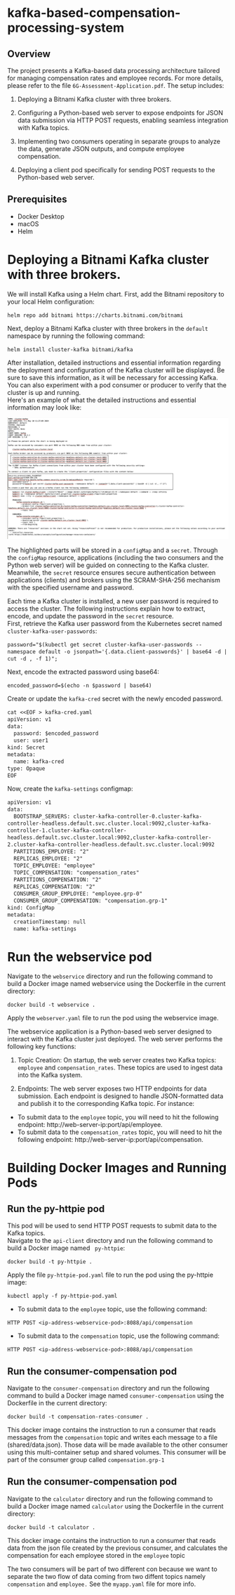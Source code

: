 # kafka-based-compensation-processing-system
## Overview 
The project presents a Kafka-based data processing architecture tailored for managing compensation rates and employee records. For more details, please refer to the file `6G-Assessment-Application.pdf`. The setup includes: 

1. Deploying a Bitnami Kafka cluster with three brokers.

2. Configuring a Python-based web server to expose endpoints for JSON data submission via HTTP POST requests, enabling seamless integration with Kafka topics.

3. Implementing two consumers operating in separate groups to analyze the data, generate JSON outputs, and compute employee compensation.

4. Deploying a client pod specifically for sending POST requests to the Python-based web server. 


## Prerequisites 
* Docker Desktop
* macOS
* Helm 


# Deploying a Bitnami Kafka cluster with three brokers.

We will install Kafka using a Helm chart. First, add the Bitnami repository to your local Helm configuration:

```
helm repo add bitnami https://charts.bitnami.com/bitnami
```

Next, deploy a Bitnami Kafka cluster with three brokers in the `default` namespace by running the following command:

```
helm install cluster-kafka bitnami/kafka
```

After installation, detailed instructions and essential information regarding the deployment and configuration of the Kafka cluster will be displayed. Be sure to save this information, as it will be necessary for accessing Kafka. You can also experiment with a pod consumer or producer to verify that the cluster is up and running. </br>
Here's an example of what the detailed instructions and essential information may look like:

![info](dns-names-and-conf.png)



The highlighted parts will be stored in a `configMap` and a `secret`. Through the `configMap` resource, applications (including the two consumers and the Python web server) will be guided on connecting to the Kafka cluster. Meanwhile, the `secret` resource ensures secure authentication between applications (clients) and brokers using the SCRAM-SHA-256 mechanism with the specified username and password. </br>

Each time a Kafka cluster is installed, a new user password is required to access the cluster. The following instructions explain how to extract, encode, and update the password in the `secret` resource. </br>
First, retrieve the Kafka user password from the Kubernetes secret named `cluster-kafka-user-passwords`:

```
password="$(kubectl get secret cluster-kafka-user-passwords --namespace default -o jsonpath='{.data.client-passwords}' | base64 -d | cut -d , -f 1)";
```

Next, encode the extracted password using base64:

```
encoded_password=$(echo -n $password | base64)

```

Create or update the `kafka-cred` secret with the newly encoded password. 

```
cat <<EOF > kafka-cred.yaml
apiVersion: v1
data:
  password: $encoded_password
  user: user1
kind: Secret
metadata:
  name: kafka-cred
type: Opaque
EOF
```


Now, create the `kafka-settings` configmap: 


```
apiVersion: v1
data:
  BOOTSTRAP_SERVERS: cluster-kafka-controller-0.cluster-kafka-controller-headless.default.svc.cluster.local:9092,cluster-kafka-controller-1.cluster-kafka-controller-headless.default.svc.cluster.local:9092,cluster-kafka-controller-2.cluster-kafka-controller-headless.default.svc.cluster.local:9092
  PARTITIONS_EMPLOYEE: "2"
  REPLICAS_EMPLOYEE: "2"
  TOPIC_EMPLOYEE: "employee"
  TOPIC_COMPENSATION: "compensation_rates"
  PARTITIONS_COMPENSATION: "2"
  REPLICAS_COMPENSATION: "2"
  CONSUMER_GROUP_EMPLOYEE: "employee.grp-0"
  CONSUMER_GROUP_COMPENSATION: "compensation.grp-1"
kind: ConfigMap
metadata:
  creationTimestamp: null
  name: kafka-settings

```


# Run the webservice pod


Navigate to the `webservice` directory and run the following command to build a Docker image named webservice using the Dockerfile in the current directory:

```
docker build -t webservice .
```

Apply the `webserver.yaml` file to run the pod using the webservice image.

The webservice application is a Python-based web server designed to interact with the Kafka cluster just deployed. The web server performs the following key functions:

1. Topic Creation: On startup, the web server creates two Kafka topics: `employee` and `compensation_rates`. These topics are used to ingest data into the Kafka system.

2. Endpoints: The web server exposes two HTTP endpoints for data submission. Each endpoint is designed to handle JSON-formatted data and publish it to the corresponding Kafka topic. For instance:

* To submit data to the `employee` topic, you will need to hit the following endpoint: http://web-server-ip:port/api/employee.
* To submit data to the `compensation_rates` topic, you will need to hit the following endpoint: http://web-server-ip:port/api/compensation.


# Building Docker Images and Running Pods




## Run the py-httpie pod

This pod will be used to send HTTP POST requests to submit data to the Kafka topics.</br>
Navigate to the `api-client` directory and run the following command to build a Docker image named ` py-httpie`:

```
docker build -t py-httpie .
```

Apply the file `py-httpie-pod.yaml` file to run the pod using the py-httpie image:

```
kubectl apply -f py-httpie-pod.yaml
```

* To submit data to the `employee` topic, use the following command:
```
HTTP POST <ip-address-webservice-pod>:8088/api/compensation
```
* To submit data to the `compensation` topic, use the following command:
```
HTTP POST <ip-address-webservice-pod>:8088/api/compensation
```


## Run the consumer-compensation pod


Navigate to the `consumer-compensation` directory and run the following command to build a Docker image named `consumer-compensation` using the Dockerfile in the current directory:


```
docker build -t compensation-rates-consumer .
```

This docker image contains the instruction to run a consumer that reads messages from the `compensation` topic and writes each message to a file (shared/data.json). Those data will be made available to the other consumer using this multi-container setup and shared volumes. This consumer will be part of the consumer group called `compensation.grp-1` 


## Run the consumer-compensation pod

Navigate to the `calculator` directory and run the following command to build a Docker image named `calculator` using the Dockerfile in the current directory:

```
docker build -t calculator .
```

 This docker image contains the instruction to run a consumer that reads data from the json file created by the previous consumer, and calculates the compensation for each employee stored in the `employee` topic


 The two consumers will be part of two different con because we want to separate the two flow of data coming from two diffent topics namely `compensation` and `employee.` See the `myapp.yaml` file for more info.